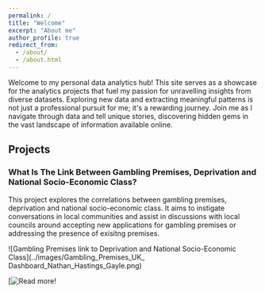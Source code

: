 ```yaml
---
permalink: /
title: "Welcome"
excerpt: "About me"
author_profile: true
redirect_from: 
  - /about/
  - /about.html
---
```


Welcome to my personal data analytics hub! This site serves as a showcase for the analytics projects that fuel my passion for unravelling insights from diverse datasets. Exploring new data and extracting meaningful patterns is not just a professional pursuit for me; it's a rewarding journey. Join me as I navigate through data and tell unique stories, discovering hidden gems in the vast landscape of information available online.

Projects 
------
### What Is The Link Between Gambling Premises, Deprivation and National Socio-Economic Class?

This project explores the correlations between gambling premises, deprivation and national socio-economic class. It aims to instigate conversations in local communities and assist in discussions with local councils around accepting new applications for gambling premises or addressing the presence of exisitng premises.

![Gambling Premises link to Deprivation and National Socio-Economic Class](../images/Gambling_Premises_UK_ Dashboard_Nathan_Hastings_Gayle.png)

[![Read more!]([https://nathanhgayle.github.io/portfolio/]](https://nathanhgayle.github.io/portfolio/portfolio-1/)https://nathanhgayle.github.io/portfolio/portfolio-1/)
